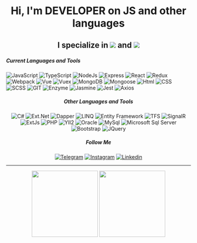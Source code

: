 # <p align="center">Hi, I'm DEVELOPER on JS and other languages</p>
## <p align="center">I specialize in ![](https://img.shields.io/badge/FRONTEND-000) and ![](https://img.shields.io/badge/BACKEND-000)</p>


<div>

##### Current Languages and Tools

![JavaScript](https://img.shields.io/badge/Java_Script-404040?style=for-the-badge&logo=javascript)
![TypeScript](https://img.shields.io/badge/Type_Script-000?style=for-the-badge&logo=typescript)
![NodeJs](https://img.shields.io/badge/Node_Js-000?style=for-the-badge&logo=nodedotjs)
![Express](https://img.shields.io/badge/Express-000?style=for-the-badge&logo=nodedotjs)
![React](https://img.shields.io/badge/React-000?style=for-the-badge&logo=react)
![Redux](https://img.shields.io/badge/Redux-000?style=for-the-badge&logo=redux)
![Webpack](https://img.shields.io/badge/Webpack-000?style=for-the-badge&logo=Webpack)
![Vue](https://img.shields.io/badge/Vue-000?style=for-the-badge&logo=vuedotjs)
![Vuex](https://img.shields.io/badge/Vuex-000?style=for-the-badge&logo=vuedotjs)
![MongoDB](https://img.shields.io/badge/MongoDB-000?style=for-the-badge&logo=mongodb)
![Mongoose](https://img.shields.io/badge/Mongoose-000?style=for-the-badge&logo=mongodb)
![Html](https://img.shields.io/badge/HTML-000?style=for-the-badge&logo=html5)
![CSS](https://img.shields.io/badge/CSS-000?style=for-the-badge&logo=CSS3)
![SCSS](https://img.shields.io/badge/SCSS-000?style=for-the-badge&logo=CSS3)
![GIT](https://img.shields.io/badge/git-000?style=for-the-badge&logo=git)
![Enzyme](https://img.shields.io/badge/Enzyme-000?style=for-the-badge&logo=javascript)
![Jasmine](https://img.shields.io/badge/Jasmine-000?style=for-the-badge&logo=Jasmine)
![Jest](https://img.shields.io/badge/Jest-000?style=for-the-badge&logo=Jest)
![Axios](https://img.shields.io/badge/Axios-000?style=for-the-badge&logo=javascript)


</div>




<div align="center">

##### Other Languages and Tools

![C#](https://img.shields.io/badge/c%23-000?style=for-the-badge&logo=csharp)
![Ext.Net](https://img.shields.io/badge/Ext.Net-000?style=for-the-badge&logo=csharp)
![Dapper](https://img.shields.io/badge/Dapper-000?style=for-the-badge&logo=csharp)
![LINQ](https://img.shields.io/badge/LINQ-000?style=for-the-badge&logo=csharp)
![Entity Framework](https://img.shields.io/badge/Entity_Framework-000?style=for-the-badge&logo=csharp)
![TFS](https://img.shields.io/badge/TFS-000?style=for-the-badge&logo=csharp)
![SignalR](https://img.shields.io/badge/SignalR-000?style=for-the-badge&logo=csharp)
![ExtJs](https://img.shields.io/badge/Ext.Js-000?style=for-the-badge&logo=javascript)
![PHP](https://img.shields.io/badge/PHP-000?style=for-the-badge&logo=php)
![YII2](https://img.shields.io/badge/Yii2-000?style=for-the-badge&logo=php)
![Oracle](https://img.shields.io/badge/Oracle-000?style=for-the-badge&logo=oracle)
![MySql](https://img.shields.io/badge/MySql-000?style=for-the-badge&logo=mysql)
![Microsoft Sql Server](https://img.shields.io/badge/Microsoft_Sql_Server-000?style=for-the-badge&logo=microsoftsqlserver)
![Bootstrap](https://img.shields.io/badge/Bootstrap-000?style=for-the-badge&logo=Bootstrap)
![JQuery](https://img.shields.io/badge/JQuery-000?style=for-the-badge&logo=JQuery)

</div>


<div align="center">

##### Follow Me

[![Telegram](https://img.shields.io/badge/Telegram-000?style=for-the-badge&logo=telegram)](https://t.me/alexi_berg)
[![Instagram](https://img.shields.io/badge/Instagram-000?style=for-the-badge&logo=instagram)](https://www.instagram.com/alexi.berg)
[![Linkedin](https://img.shields.io/badge/Linkedin-000?style=for-the-badge&logo=linkedin)](https://www.linkedin.com/in/alexander-sosunov-b27a32175/)

</div>

---

<!-- <div align="center">

[![Anurag's GitHub stats](https://github-readme-stats.vercel.app/api?username=asosunoff&hide=stars&count_private=true&show_icons=true&theme=dark)](https://github.com/anuraghazra/github-readme-stats)

[![Top Langs](https://github-readme-stats.vercel.app/api/top-langs/?username=asosunoff&layout=compact&langs_count=20&hide=html&count_private=true&theme=dark)](https://github.com/anuraghazra/github-readme-stats)

</div> -->

<div align="center">
<img height="180" src="https://github-readme-stats.vercel.app/api?username=asosunoff&hide=stars&count_private=true&show_icons=true&theme=vue" alt=""
/>
<img height="180" src="https://github-readme-stats.vercel.app/api/top-langs/?username=asosunoff&layout=compact&langs_count=20&hide=html&count_private=true&theme=vue" alt=""
/>
</div>
